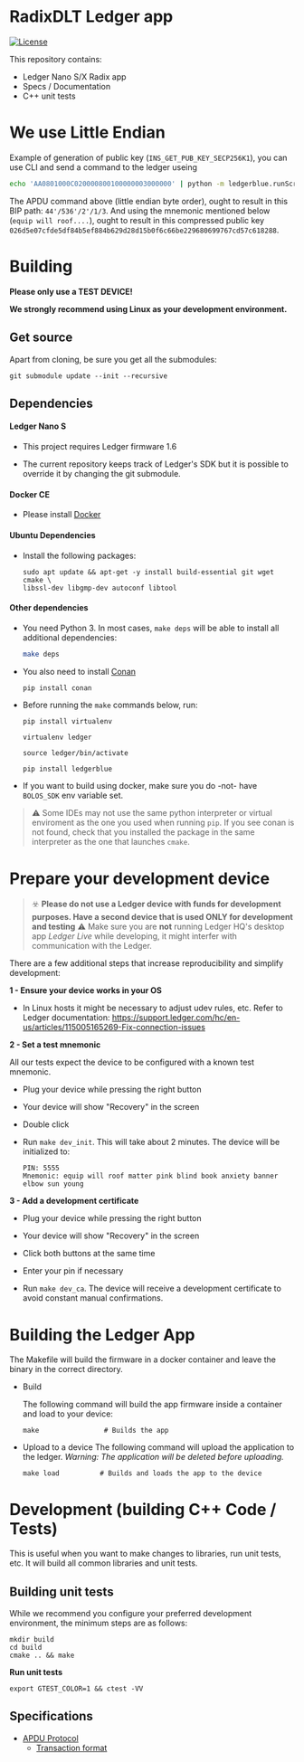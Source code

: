 # RadixDLT Ledger app
[![License](https://img.shields.io/badge/License-Apache%202.0-blue.svg)](https://opensource.org/licenses/Apache-2.0)

This repository contains:

- Ledger Nano S/X Radix app
- Specs / Documentation
- C++ unit tests

# We use Little Endian
Example of generation of public key (`INS_GET_PUB_KEY_SECP256K1`), you can use CLI and send a command to the ledger useing

```sh
echo 'AA0801000C020000800100000003000000' | python -m ledgerblue.runScript --targetId 0x31100004 --apdu
```

The APDU command above (little endian byte order), ought to result in this BIP path: `44'/536'/2'/1/3`. And using the mnemonic mentioned below (`equip will roof....`), ought to result in this compressed public key `026d5e07cfde5df84b5ef884b629d28d15b0f6c66be229680699767cd57c618288`.

# Building

**Please only use a TEST DEVICE!**

**We strongly recommend using Linux as your development environment.**

## Get source
Apart from cloning, be sure you get all the submodules:
```
git submodule update --init --recursive
```

## Dependencies

#### Ledger Nano S

- This project requires Ledger firmware 1.6

- The current repository keeps track of Ledger's SDK but it is possible to override it by changing the git submodule.

#### Docker CE

- Please install [Docker](https://docs.docker.com/install/)

#### Ubuntu Dependencies
- Install the following packages:
   ```
   sudo apt update && apt-get -y install build-essential git wget cmake \
  libssl-dev libgmp-dev autoconf libtool
   ```

#### Other dependencies

- You need Python 3. In most cases, `make deps` will be able to install all additional dependencies:

   ```bash
   make deps
   ```

- You also need to install [Conan](https://conan.io/)

   ```bash
   pip install conan
   ```
   
- Before running the `make` commands below, run:

  `pip install virtualenv`
  
  `virtualenv ledger`
  
  `source ledger/bin/activate`
  
  `pip install ledgerblue`
  
- If you want to build using docker, make sure you do -not- have `BOLOS_SDK` env variable set.

> ⚠️ Some IDEs may not use the same python interpreter or virtual enviroment as the one you used when running `pip`.
If you see conan is not found, check that you installed the package in the same interpreter as the one that launches `cmake`.

# Prepare your development device

> ☣️ **Please do not use a Ledger device with funds for development purposes. Have a second device that is used ONLY for development and testing**
> ⚠️ Make sure you are **not** running Ledger HQ's desktop app _Ledger Live_ while developing, it might interfer with communication with the Ledger.

There are a few additional steps that increase reproducibility and simplify development:

**1 - Ensure your device works in your OS**
- In Linux hosts it might be necessary to adjust udev rules, etc. Refer to Ledger documentation: https://support.ledger.com/hc/en-us/articles/115005165269-Fix-connection-issues

**2 - Set a test mnemonic**

All our tests expect the device to be configured with a known test mnemonic.

- Plug your device while pressing the right button

- Your device will show "Recovery" in the screen

- Double click

- Run `make dev_init`. This will take about 2 minutes. The device will be initialized to:

   ```
   PIN: 5555
   Mnemonic: equip will roof matter pink blind book anxiety banner elbow sun young
   ```

**3 - Add a development certificate**

- Plug your device while pressing the right button

- Your device will show "Recovery" in the screen

- Click both buttons at the same time

- Enter your pin if necessary

- Run `make dev_ca`. The device will receive a development certificate to avoid constant manual confirmations.


# Building the Ledger App

The Makefile will build the firmware in a docker container and leave the binary in the correct directory.

- Build

   The following command will build the app firmware inside a container and load to your device:
   ```
   make                # Builds the app
   ```

- Upload to a device
   The following command will upload the application to the ledger. _Warning: The application will be deleted before uploading._
   ```
   make load          # Builds and loads the app to the device
   ```

# Development (building C++ Code / Tests)

This is useful when you want to make changes to libraries, run unit tests, etc. It will build all common libraries and unit tests.

## Building unit tests
While we recommend you configure your preferred development environment, the minimum steps are as follows:

   ```
   mkdir build
   cd build
   cmake .. && make
   ```
   **Run unit tests**
   ```
   export GTEST_COLOR=1 && ctest -VV
   ```

## Specifications

- [APDU Protocol](docs/APDUSPEC.md)
  - [Transaction format](docs/TXSPEC.md)
